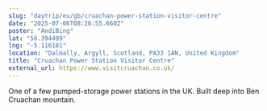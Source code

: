 ```yaml
---
slug: "daytrip/eu/gb/cruachan-power-station-visitor-centre"
date: "2025-07-06T08:26:55.660Z"
poster: "AndiBing"
lat: "56.394499"
lng: "-5.116181"
location: "Dalmally, Argyll, Scotland, PA33 1AN, United Kingdom"
title: "Cruachan Power Station Visitor Centre"
external_url: https://www.visitcruachan.co.uk/
---
```

One of a few pumped-storage power stations in the UK. Built deep into Ben Cruachan mountain.
